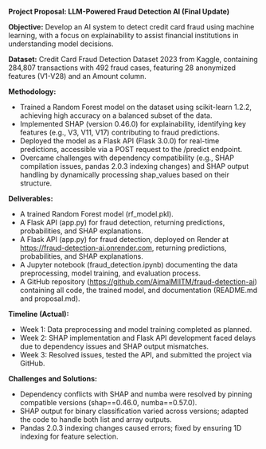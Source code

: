 **Project Proposal: LLM-Powered Fraud Detection AI (Final Update)** 
 
**Objective:** Develop an AI system to detect credit card fraud using machine learning, with a focus on explainability to assist financial institutions in understanding model decisions. 
 
**Dataset:** Credit Card Fraud Detection Dataset 2023 from Kaggle, containing 284,807 transactions with 492 fraud cases, featuring 28 anonymized features (V1-V28) and an Amount column. 
 
**Methodology:** 
- Trained a Random Forest model on the dataset using scikit-learn 1.2.2, achieving high accuracy on a balanced subset of the data. 
- Implemented SHAP (version 0.46.0) for explainability, identifying key features (e.g., V3, V11, V17) contributing to fraud predictions. 
- Deployed the model as a Flask API (Flask 3.0.0) for real-time predictions, accessible via a POST request to the /predict endpoint. 
- Overcame challenges with dependency compatibility (e.g., SHAP compilation issues, pandas 2.0.3 indexing changes) and SHAP output handling by dynamically processing shap_values based on their structure. 
 
**Deliverables:** 
- A trained Random Forest model (rf_model.pkl). 
- A Flask API (app.py) for fraud detection, returning predictions, probabilities, and SHAP explanations.
- A Flask API (app.py) for fraud detection, deployed on Render at https://fraud-detection-ai.onrender.com, returning predictions, probabilities, and SHAP explanations. 
- A Jupyter notebook (fraud_detection.ipynb) documenting the data preprocessing, model training, and evaluation process. 
- A GitHub repository (https://github.com/AjmalMIITM/fraud-detection-ai) containing all code, the trained model, and documentation (README.md and proposal.md). 
 
**Timeline (Actual):** 
- Week 1: Data preprocessing and model training completed as planned. 
- Week 2: SHAP implementation and Flask API development faced delays due to dependency issues and SHAP output mismatches. 
- Week 3: Resolved issues, tested the API, and submitted the project via GitHub. 
 
**Challenges and Solutions:** 
- Dependency conflicts with SHAP and numba were resolved by pinning compatible versions (shap==0.46.0, numba==0.57.0). 
- SHAP output for binary classification varied across versions; adapted the code to handle both list and array outputs. 
- Pandas 2.0.3 indexing changes caused errors; fixed by ensuring 1D indexing for feature selection. 
